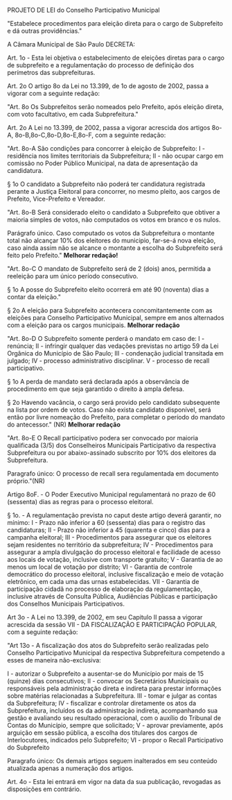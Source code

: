 PROJETO DE LEI do Conselho Participativo Municipal

"Estabelece procedimentos para eleição direta para o cargo de Subprefeito e dá outras providências."

A Câmara Municipal de São Paulo DECRETA:

Art. 1o - Esta lei objetiva o estabelecimento de eleições diretas para o cargo de subprefeito e a regulamentação do processo de definição dos perímetros das subprefeituras.

Art. 2o O artigo 8o da Lei no 13.399, de 1o de agosto de 2002, passa a vigorar com a seguinte redação:

"Art. 8o Os Subprefeitos serão nomeados pelo Prefeito, após eleição direta, com voto facultativo, em cada Subprefeitura."

Art. 2o A Lei no 13.399, de 2002, passa a vigorar acrescida dos artigos 8o-A, 8o-B,8o-C,8o-D,8o-E,8o-F, com a seguinte redação:

"Art. 8o-A São condições para concorrer à eleição de Subprefeito:
I - residência nos limites territoriais da Subprefeitura;
II - não ocupar cargo em comissão no Poder Público Municipal, na data de apresentação da candidatura.

§ 1o O candidato a Subprefeito não poderá ter candidatura registrada perante a Justiça Eleitoral para concorrer, no mesmo pleito, aos cargos de Prefeito, Vice-Prefeito e Vereador.

"Art. 8o-B Será considerado eleito o candidato a Subprefeito que obtiver a maioria simples de votos, não computados os votos em branco e os nulos.

Parágrafo único. Caso computado os votos da Subprefeitura o montante total não alcançar 10% dos eleitores do municipio, far-se-á nova eleição, caso ainda assim não se alcance o montante a escolha do Subprefeito será feito pelo Prefeito." **Melhorar redação!**

"Art. 8o-C O mandato de Subprefeito será de 2 (dois) anos, permitida a reeleição para um único período consecutivo.

§ 1o A posse do Subprefeito eleito ocorrerá em até 90 (noventa) dias a
contar da eleição."

§ 2o A eleição para Subprefeito acontecera concomitantemente com as eleições para Conselho Participativo Municipal, sempre em anos alternados com a eleição para os cargos municipais. **Melhorar redação**

"Art. 8o-D O Subprefeito somente perderá o mandato em caso de:
I - renúncia;
II - infringir qualquer das vedações previstas no artigo 59 da Lei Orgânica do Município de São Paulo;
III - condenação judicial transitada em julgado;
IV - processo administrativo disciplinar.
V - processo de recall participativo. 

§ 1o A perda de mandato será declarada após a observância de procedimento em que seja garantido o direito à ampla defesa.

§ 2o Havendo vacância, o cargo será provido pelo candidato subsequente na lista por ordem de votos. Caso não exista candidato disponível, será então por livre nomeação do Prefeito, para completar o período do mandato do antecessor." (NR) **Melhorar redação**

"Art. 8o-E O Recall participativo podera ser convocado por maioria qualificada (3/5) dos Conselheiros Municipais Participativo da respectiva Subprefeitura ou por abaixo-assinado subscrito por 10% dos eleitores da Subprefeitura.

Paragrafo único: O processo de recall sera regulamentada em documento próprio."(NR)

Artigo 8oF. - O Poder Executivo Municipal regulamentará no prazo de 60 (sessenta) dias as regras para o processo eleitoral.

§ 1o. - A regulamentação prevista no caput deste artigo deverá garantir, no mínimo:
I - Prazo não inferior a 60 (sessenta) dias para o registro das candidaturas;
II - Prazo não inferior a 45 (quarenta e cinco) dias para a campanha eleitoral;
III - Procedimentos para assegurar que os eleitores sejam residentes no território da subprefeitura;
IV - Procedimentos para assegurar a ampla divulgação do processo eleitoral e facilidade de acesso aos locais de votação, inclusive com transporte gratuito;
V - Garantia de ao menos um local de votação por distrito;
VI - Garantia de controle democrático do processo eleitoral, inclusive fiscalização e meio de votação eletrônico, em cada uma das urnas estabelecidas.
VII - Garantia de participação cidadã no processo de elaboração da regulamentação, inclusive através de Consulta Pública, Audiências Públicas e participação dos Conselhos Municipais Participativos.

Art 3o - A Lei no 13.399, de 2002, em seu Capitulo II passa a vigorar acrescida da sessão VII - DA FISCALIZAÇÃO E PARTICIPAÇÃO POPULAR, com a seguinte redação:

"Art 13o - A fiscalização dos atos do Subprefeito serão realizadas pelo Conselho Participativo Municipal da respectiva Subprefeitura competendo a esses de maneira não-exclusiva:

I - autorizar o Subprefeito a ausentar-se do Município por mais de 15 (quinze) dias consecutivos;
II - convocar os Secretários Municipais ou responsáveis pela administração direta e indireta para prestar informações sobre matérias relacionadas a Subprefeitura. 
III - tomar e julgar as contas da Subprefeitura; 
IV - fiscalizar e controlar diretamente os atos da Subprefeitura, incluídos os da administração indireta, acompanhando sua gestão e avaliando seu resultado operacional, com o auxílio do Tribunal de Contas do Município, sempre que solicitado; 
V - aprovar previamente, após arguição em sessão pública, a escolha dos titulares dos cargos de Interlocutores, indicados pelo Subprefeito; 
VI - propor o Recall Participativo do Subprefeito

Paragrafo único: Os demais artigos seguem inalterados em seu conteúdo atualizada apenas a numeração dos artigos.

Art. 4o - Esta lei entrará em vigor na data da sua publicação, revogadas as disposições em contrário.